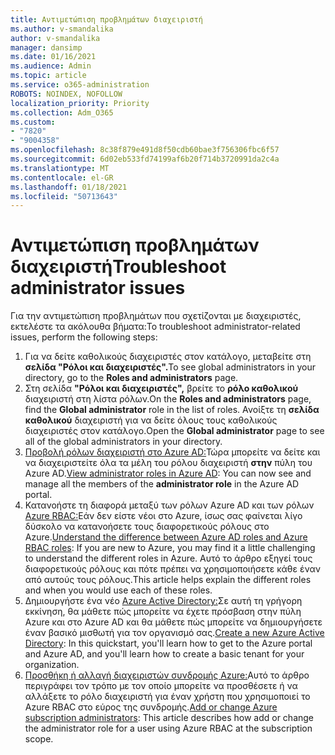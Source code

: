 ```yaml
---
title: Αντιμετώπιση προβλημάτων διαχειριστή
ms.author: v-smandalika
author: v-smandalika
manager: dansimp
ms.date: 01/16/2021
ms.audience: Admin
ms.topic: article
ms.service: o365-administration
ROBOTS: NOINDEX, NOFOLLOW
localization_priority: Priority
ms.collection: Adm_O365
ms.custom:
- "7820"
- "9004358"
ms.openlocfilehash: 8c38f879e491d8f50cdb60bae3f756306fbc6f57
ms.sourcegitcommit: 6d02eb533fd74199af6b20f714b3720991da2c4a
ms.translationtype: MT
ms.contentlocale: el-GR
ms.lasthandoff: 01/18/2021
ms.locfileid: "50713643"
---
```

# <a name="troubleshoot-administrator-issues"></a><span data-ttu-id="6a168-102">Αντιμετώπιση προβλημάτων διαχειριστή</span><span class="sxs-lookup"><span data-stu-id="6a168-102">Troubleshoot administrator issues</span></span>

<span data-ttu-id="6a168-103">Για την αντιμετώπιση προβλημάτων που σχετίζονται με διαχειριστές, εκτελέστε τα ακόλουθα βήματα:</span><span class="sxs-lookup"><span data-stu-id="6a168-103">To troubleshoot administrator-related issues, perform the following steps:</span></span>

1. <span data-ttu-id="6a168-104">Για να δείτε καθολικούς διαχειριστές στον κατάλογο, μεταβείτε στη **σελίδα "Ρόλοι και διαχειριστές".**</span><span class="sxs-lookup"><span data-stu-id="6a168-104">To see global administrators in your directory, go to the **Roles and administrators** page.</span></span>
2. <span data-ttu-id="6a168-105">Στη σελίδα **"Ρόλοι και διαχειριστές",** βρείτε το **ρόλο καθολικού** διαχειριστή στη λίστα ρόλων.</span><span class="sxs-lookup"><span data-stu-id="6a168-105">On the **Roles and administrators** page, find the **Global administrator** role in the list of roles.</span></span> <span data-ttu-id="6a168-106">Ανοίξτε τη **σελίδα καθολικού** διαχειριστή για να δείτε όλους τους καθολικούς διαχειριστές στον κατάλογο.</span><span class="sxs-lookup"><span data-stu-id="6a168-106">Open the **Global administrator** page to see all of the global administrators in your directory.</span></span>
3. <span data-ttu-id="6a168-107">[Προβολή ρόλων διαχειριστή στο Azure AD:](https://docs.microsoft.com/azure/active-directory/roles/manage-roles-portal)Τώρα μπορείτε να δείτε και να διαχειριστείτε όλα τα μέλη του ρόλου διαχειριστή **στην** πύλη του Azure AD.</span><span class="sxs-lookup"><span data-stu-id="6a168-107">[View administrator roles in Azure AD](https://docs.microsoft.com/azure/active-directory/roles/manage-roles-portal): You can now see and manage all the members of the **administrator role** in the Azure AD portal.</span></span>
4. <span data-ttu-id="6a168-108">Κατανοήστε τη διαφορά μεταξύ των ρόλων Azure AD και των ρόλων [Azure RBAC:](https://docs.microsoft.com/azure/role-based-access-control/rbac-and-directory-admin-roles)Εάν δεν είστε νέοι στο Azure, ίσως σας φαίνεται λίγο δύσκολο να κατανοήσετε τους διαφορετικούς ρόλους στο Azure.</span><span class="sxs-lookup"><span data-stu-id="6a168-108">[Understand the difference between Azure AD roles and Azure RBAC roles](https://docs.microsoft.com/azure/role-based-access-control/rbac-and-directory-admin-roles): If you are new to Azure, you may find it a little challenging to understand the different roles in Azure.</span></span> <span data-ttu-id="6a168-109">Αυτό το άρθρο εξηγεί τους διαφορετικούς ρόλους και πότε πρέπει να χρησιμοποιήσετε κάθε έναν από αυτούς τους ρόλους.</span><span class="sxs-lookup"><span data-stu-id="6a168-109">This article helps explain the different roles and when you would use each of these roles.</span></span>
5. <span data-ttu-id="6a168-110">Δημιουργήστε ένα νέο [Azure Active Directory:](https://docs.microsoft.com/azure/active-directory/fundamentals/active-directory-access-create-new-tenant)Σε αυτή τη γρήγορη εκκίνηση, θα μάθετε πώς μπορείτε να έχετε πρόσβαση στην πύλη Azure και στο Azure AD και θα μάθετε πώς μπορείτε να δημιουργήσετε έναν βασικό μισθωτή για τον οργανισμό σας.</span><span class="sxs-lookup"><span data-stu-id="6a168-110">[Create a new Azure Active Directory](https://docs.microsoft.com/azure/active-directory/fundamentals/active-directory-access-create-new-tenant): In this quickstart, you'll learn how to get to the Azure portal and Azure AD, and you'll learn how to create a basic tenant for your organization.</span></span>
6. <span data-ttu-id="6a168-111">[Προσθήκη ή αλλαγή διαχειριστών συνδρομής Azure:](https://docs.microsoft.com/azure/cost-management-billing/manage/add-change-subscription-administrator)Αυτό το άρθρο περιγράφει τον τρόπο με τον οποίο μπορείτε να προσθέσετε ή να αλλάξετε το ρόλο διαχειριστή για έναν χρήστη που χρησιμοποιεί το Azure RBAC στο εύρος της συνδρομής.</span><span class="sxs-lookup"><span data-stu-id="6a168-111">[Add or change Azure subscription administrators](https://docs.microsoft.com/azure/cost-management-billing/manage/add-change-subscription-administrator): This article describes how add or change the administrator role for a user using Azure RBAC at the subscription scope.</span></span>
